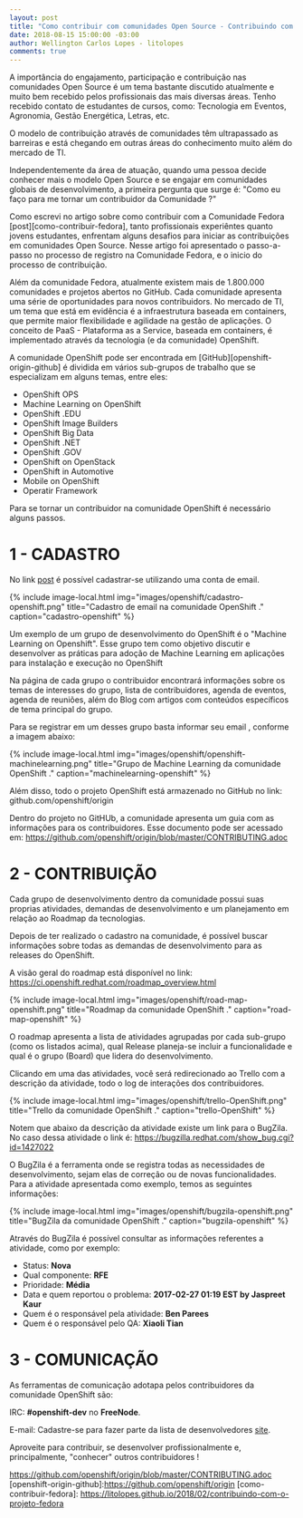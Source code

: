 ```yaml
---
layout: post
title: "Como contribuir com comunidades Open Source - Contribuindo com o OpenShift"
date: 2018-08-15 15:00:00 -03:00
author: Wellington Carlos Lopes - litolopes
comments: true
---
```


A importância do engajamento, participação e contribuição nas comunidades Open Source é um tema bastante discutido atualmente e muito bem recebido pelos profissionais das mais diversas áreas. Tenho recebido contato de estudantes de cursos, como: Tecnologia em Eventos, Agronomia, Gestão Energética, Letras, etc.

O modelo de contribuição através de comunidades têm ultrapassado as barreiras e está chegando em outras áreas do conhecimento muito além do mercado de TI. 

Independentemente da área de atuação, quando uma pessoa decide conhecer mais o modelo Open Source e se engajar em comunidades globais de desenvolvimento, a primeira pergunta que surge é: "Como eu faço para me tornar um contribuidor da Comunidade ?"

Como escrevi no artigo sobre como contribuir com a Comunidade Fedora [post][como-contribuir-fedora], tanto profissionais experiêntes quanto jovens estudantes, enfrentam alguns desafios para iniciar as contribuições em comunidades Open Source. Nesse artigo foi apresentado o passo-a-passo no processo de registro na Comunidade Fedora, e o inicio do processo de contribuição. 

Além da comunidade Fedora, atualmente existem mais de 1.800.000 comunidades e projetos abertos no GitHub. Cada comunidade apresenta uma série de oportunidades para novos contribuidors. No mercado de TI, um tema que está em evidência é a infraestrutura baseada em containers, que permite maior flexibilidade e agilidade na gestão de aplicações. O conceito de PaaS - Plataforma as a Service, baseada em containers, é implementado através da tecnologia (e da comunidade) OpenShift. 

A comunidade OpenShift pode ser encontrada em [GitHub][openshift-origin-github]  é dividida em vários sub-grupos de trabalho que se especializam em alguns temas, entre eles: 

* OpenShift OPS
* Machine Learning on OpenShift
* OpenShift .EDU
* OpenShift Image Builders
* OpenShift Big Data
* OpenShift .NET
* OpenShift .GOV
* OpenShift on OpenStack
* OpenShift in Automotive
* Mobile on OpenShift 
* Operatir Framework


Para se tornar un contribuidor na comunidade OpenShift é necessário alguns passos. 

# 1 - CADASTRO

No link [post][openshift-project] é possível cadastrar-se utilizando uma conta de email.


{% include image-local.html
        img="images/openshift/cadastro-openshift.png"
        title="Cadastro de email na comunidade OpenShift ."
        caption="cadastro-openshift" %}

Um exemplo de um grupo de desenvolvimento do OpenShift é o "Machine Learning on Openshift". Esse grupo tem como objetivo discutir e desenvolver as práticas para adoção de Machine Learning em aplicações para instalação e execução no OpenShift 

Na página de cada grupo o contribuidor encontrará informações sobre os temas de interesses do grupo, lista de contribuidores, agenda de eventos, agenda de reuniões, além do Blog com artigos com conteúdos específicos de tema principal do grupo. 

Para se registrar em um desses grupo basta informar seu email , conforme a imagem abaixo: 

{% include image-local.html
        img="images/openshift/openshift-machinelearning.png"
        title="Grupo de Machine Learning da comunidade OpenShift ."
        caption="machinelearning-openshift" %}

Além disso, todo o projeto OpenShift está armazenado no GitHub no link: github.com/openshift/origin

Dentro do projeto no GitHUb, a comunidade apresenta um guia com as informações para os contribuidores. Esse documento pode ser acessado em: https://github.com/openshift/origin/blob/master/CONTRIBUTING.adoc


# 2 - CONTRIBUIÇÃO 

Cada grupo de desenvolvimento dentro da comunidade possui suas proprias atividades, demandas de desenvolvimento e um planejamento em relação ao Roadmap da tecnologias. 

Depois de ter realizado o cadastro na comunidade, é possível buscar informações sobre todas as demandas de desenvolvimento para as releases do OpenShift. 

A visão geral do roadmap está disponível no link: https://ci.openshift.redhat.com/roadmap_overview.html

{% include image-local.html
        img="images/openshift/road-map-openshift.png"
        title="Roadmap da comunidade OpenShift ."
        caption="road-map-openshift" %}

O roadmap apresenta a lista de atividades agrupadas por cada sub-grupo (como os listados acima), qual Release planeja-se incluir a funcionalidade e qual é o grupo (Board) que lidera do desenvolvimento.

Clicando em uma das atividades, você será redirecionado ao Trello com a descrição da atividade, todo o log de interações dos contribuidores. 

{% include image-local.html
        img="images/openshift/trello-OpenShift.png"
        title="Trello da comunidade OpenShift ."
        caption="trello-OpenShift" %}

Notem que abaixo da descrição da atividade existe um link para o BugZila. No caso dessa atividade o link é:  https://bugzilla.redhat.com/show_bug.cgi?id=1427022
  
O BugZila é a ferramenta onde se registra todas as necessidades de desenvolvimento, sejam elas de correção ou de novas funcionalidades. Para a atividade apresentada como exemplo, temos as seguintes informações: 

{% include image-local.html
        img="images/openshift/bugzila-openshift.png"
        title="BugZila da comunidade OpenShift ."
        caption="bugzila-openshift" %}

Através do BugZila é possível consultar as informações referentes a atividade, como por exemplo: 

- Status: **Nova**
- Qual componente:  **RFE** 
- Prioridade: **Média**
- Data e quem reportou o problema: **2017-02-27 01:19 EST by Jaspreet Kaur**	
- Quem é o responsável pela atividade: **Ben Parees**
- Quem é o responsável pelo QA: **Xiaoli Tian**


# 3 - COMUNICAÇÃO

As ferramentas de comunicação adotapa pelos contribuidores da comunidade OpenShift são: 

IRC: **#openshift-dev** no **FreeNode**.

E-mail: Cadastre-se para fazer parte da lista de desenvolvedores [site][email-cadastro].


Aproveite para contribuir, se desenvolver profissionalmente e, principalmente, "conhecer" outros contribuidores ! 


[email-cadastro]: http://lists.openshift.redhat.com/openshiftmm/listinfo/dev
[openshift-roadmap]: https://ci.openshift.redhat.com/roadmap_overview.html
[openshift-roadmap-trello]: https://trello.com/b/nlLwlKoz/atomicopenshift-roadmap
[openshift-project]: https://commons.openshift.org/
[openshift-guidelines-contribution]: https://github.com/openshift/origin-server/blob/master/CONTRIBUTING.md
https://github.com/openshift/origin/blob/master/CONTRIBUTING.adoc
[openshift-origin-github]:https://github.com/openshift/origin 
[como-contribuir-fedora]: https://litolopes.github.io/2018/02/contribuindo-com-o-projeto-fedora
